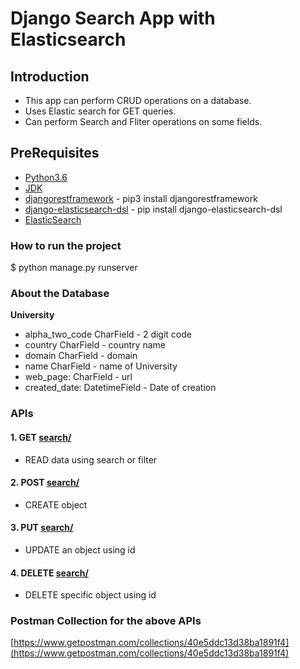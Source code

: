 # Django Search App with Elasticsearch

## Introduction

- This app can perform CRUD operations on a database.
- Uses Elastic search for GET queries.
- Can perform Search and Fliter operations on some fields.

## PreRequisites

* [Python3.6](https://www.python.org/downloads/)
* [JDK](https://www.oracle.com/in/java/technologies/javase-downloads.html)
* [djangorestframework](https://www.django-rest-framework.org/) - pip3 install djangorestframework
* [django-elasticsearch-dsl](https://github.com/django-es/django-elasticsearch-dsl) - pip install django-elasticsearch-dsl
* [ElasticSearch](https://www.elastic.co/downloads/elasticsearch)

### How to run the project

$ python manage.py runserver

### About the Database

**University**
- alpha_two_code CharField - 2 digit code
- country CharField - country name
- domain CharField - domain
- name CharField - name of University
- web_page: CharField - url
- created_date: DatetimeField - Date of creation


### APIs

#### 1. GET [search/](http://127.0.0.1:8000/search/)

* READ data using search or filter

#### 2. POST [search/](http://127.0.0.1:8000/search/)

* CREATE object

#### 3. PUT [search/](http://127.0.0.1:8000/search/)

* UPDATE an object using id

#### 4. DELETE [search/](http://127.0.0.1:8000/search/)

* DELETE specific object using id

### Postman Collection for the above APIs

[https://www.getpostman.com/collections/40e5ddc13d38ba1891f4](https://www.getpostman.com/collections/40e5ddc13d38ba1891f4)
